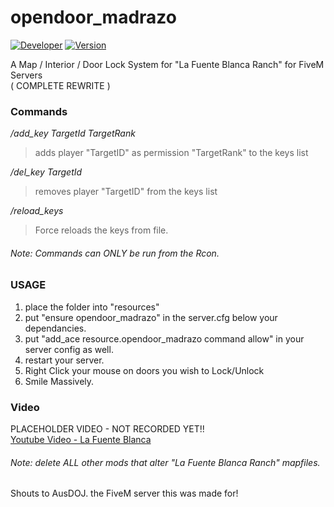 # opendoor_madrazo  
[![Developer](https://img.shields.io/badge/Developer-WiPAFiveM-BADA55)](https://whatisprojectawesome.com)
[![Version](https://img.shields.io/github/v/release/mikethemadkiwi/opendoor_madrazo)](https://github.com/mikethemadkiwi/opendoor_madrazo)
  
A Map / Interior / Door Lock System for "La Fuente Blanca Ranch" for FiveM Servers  
( COMPLETE REWRITE )    
### Commands  
*/add_key TargetId TargetRank*  
>adds player "TargetID" as permission "TargetRank" to the keys list  
  
*/del_key TargetId*  
>removes player "TargetID" from the keys list  
  
*/reload_keys*  
>Force reloads the keys from file. 

###### Note: Commands can ONLY be run from the Rcon.  
  
### USAGE  
1. place the folder into "resources"  
2. put "ensure opendoor_madrazo" in the server.cfg below your dependancies.
3. put "add_ace resource.opendoor_madrazo command allow" in your server config as well.  
4. restart your server.  
5. Right Click your mouse on doors you wish to Lock/Unlock  
6. Smile Massively.

### Video  
PLACEHOLDER VIDEO - NOT RECORDED YET!!  
[Youtube Video - La Fuente Blanca](https://www.youtube.com/watch?v=QNyRdL9qnAs)  
  
###### Note: delete ALL other mods that alter "La Fuente Blanca Ranch" mapfiles.    
Shouts to AusDOJ. the FiveM server this was made for!  

